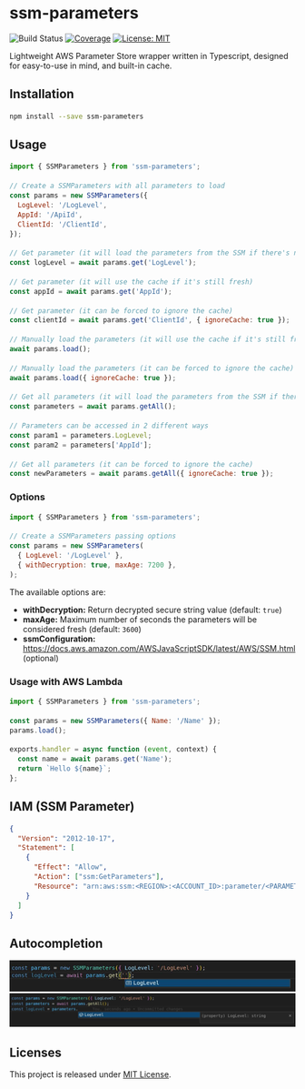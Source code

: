 # ssm-parameters

![Build Status](https://github.com/gsalomao/ssm-parameters/actions/workflows/workflow.yml/badge.svg?branch=develop)
[![Coverage](https://codecov.io/gh/gsalomao/ssm-parameters/branch/develop/graph/badge.svg?token=ZKA79Q7F5L)](https://codecov.io/gh/gsalomao/ssm-parameters)
[![License: MIT](https://img.shields.io/badge/License-MIT-yellow.svg)](https://opensource.org/licenses/MIT)

Lightweight AWS Parameter Store wrapper written in Typescript, designed for
easy-to-use in mind, and built-in cache.

## Installation

```bash
npm install --save ssm-parameters
```

## Usage

```js
import { SSMParameters } from 'ssm-parameters';

// Create a SSMParameters with all parameters to load
const params = new SSMParameters({
  LogLevel: '/LogLevel',
  AppId: '/ApiId',
  ClientId: '/ClientId',
});

// Get parameter (it will load the parameters from the SSM if there's no cache)
const logLevel = await params.get('LogLevel');

// Get parameter (it will use the cache if it's still fresh)
const appId = await params.get('AppId');

// Get parameter (it can be forced to ignore the cache)
const clientId = await params.get('ClientId', { ignoreCache: true });

// Manually load the parameters (it will use the cache if it's still fresh)
await params.load();

// Manually load the parameters (it can be forced to ignore the cache)
await params.load({ ignoreCache: true });

// Get all parameters (it will load the parameters from the SSM if there's no cache)
const parameters = await params.getAll();

// Parameters can be accessed in 2 different ways
const param1 = parameters.LogLevel;
const param2 = parameters['AppId'];

// Get all parameters (it can be forced to ignore the cache)
const newParameters = await params.getAll({ ignoreCache: true });
```

### Options

```js
import { SSMParameters } from 'ssm-parameters';

// Create a SSMParameters passing options
const params = new SSMParameters(
  { LogLevel: '/LogLevel' },
  { withDecryption: true, maxAge: 7200 },
);
```

The available options are:

- **withDecryption:** Return decrypted secure string value (default: `true`)
- **maxAge:** Maximum number of seconds the parameters will be considered fresh (default: `3600`)
- **ssmConfiguration:** https://docs.aws.amazon.com/AWSJavaScriptSDK/latest/AWS/SSM.html (optional)

### Usage with AWS Lambda

```js
import { SSMParameters } from 'ssm-parameters';

const params = new SSMParameters({ Name: '/Name' });
params.load();

exports.handler = async function (event, context) {
  const name = await params.get('Name');
  return `Hello ${name}`;
};
```

## IAM (SSM Parameter)

```json
{
  "Version": "2012-10-17",
  "Statement": [
    {
      "Effect": "Allow",
      "Action": ["ssm:GetParameters"],
      "Resource": "arn:aws:ssm:<REGION>:<ACCOUNT_ID>:parameter/<PARAMETER_NAME>"
    }
  ]
}
```

## Autocompletion

![](docs/autocomplete1.jpg)
![](docs/autocomplete2.jpg)

## Licenses

This project is released under [MIT License](./LICENSE).
